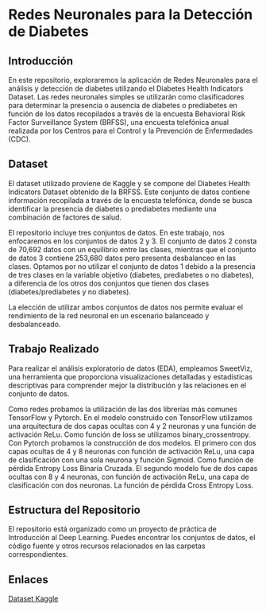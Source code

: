 
# Redes Neuronales para la Detección de Diabetes
## Introducción
En este repositorio, exploraremos la aplicación de Redes Neuronales para el análisis y detección de diabetes utilizando el Diabetes Health Indicators Dataset. Las redes neuronales simples se utilizarán como clasificadores para determinar la presencia o ausencia de diabetes o prediabetes en función de los datos recopilados a través de la encuesta Behavioral Risk Factor Surveillance System (BRFSS), una encuesta telefónica anual realizada por los Centros para el Control y la Prevención de Enfermedades (CDC).

## Dataset
El dataset utilizado proviene de Kaggle y se compone del Diabetes Health Indicators Dataset obtenido de la BRFSS. Este conjunto de datos contiene información recopilada a través de la encuesta telefónica, donde se busca identificar la presencia de diabetes o prediabetes mediante una combinación de factores de salud.

El repositorio incluye tres conjuntos de datos. En este trabajo, nos enfocaremos en los conjuntos de datos 2 y 3. El conjunto de datos 2 consta de 70,692 datos con un equilibrio entre las clases, mientras que el conjunto de datos 3 contiene 253,680 datos pero presenta desbalanceo en las clases. Optamos por no utilizar el conjunto de datos 1 debido a la presencia de tres clases en la variable objetivo (diabetes, prediabetes o no diabetes), a diferencia de los otros dos conjuntos que tienen dos clases (diabetes/prediabetes y no diabetes).

La elección de utilizar ambos conjuntos de datos nos permite evaluar el rendimiento de la red neuronal en un escenario balanceado y desbalanceado.

## Trabajo Realizado
Para realizar el análisis exploratorio de datos (EDA), empleamos SweetViz, una herramienta que proporciona visualizaciones detalladas y estadísticas descriptivas para comprender mejor la distribución y las relaciones en el conjunto de datos.

Como redes probamos la utilización de las dos librerías más comunes TensorFlow y Pytorch. En el modelo construido con TensorFlow utilizamos una arquitectura de dos capas ocultas con 4 y 2 neuronas y una función de activación ReLu. Como función de loss se utilizamos binary_crossentropy.
Con Pytorch probamos la construcción de dos modelos. El primero con dos capas ocultas de 4 y 8 neuronas con función de activación ReLu, una capa de clasificación con una sola neurona y función Sigmoid. Como función de pérdida Entropy Loss Binaria Cruzada. El segundo modelo fue de dos capas ocultas con 8 y 4 neuronas, con función de activación ReLu, una capa de clasificación con dos neuronas. La función de pérdida Cross Entropy Loss. 

## Estructura del Repositorio
El repositorio está organizado como un proyecto de práctica de Introducción al Deep Learning. Puedes encontrar los conjuntos de datos, el código fuente y otros recursos relacionados en las carpetas correspondientes.

## Enlaces

[Dataset Kaggle](https://www.kaggle.com/datasets/alexteboul/diabetes-health-indicators-dataset/)
